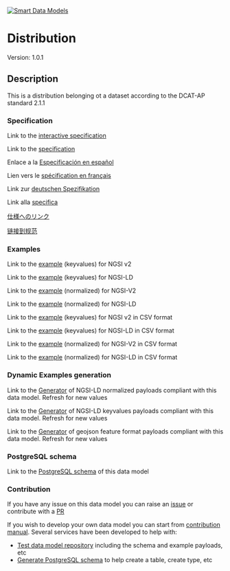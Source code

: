 [![Smart Data Models](https://smartdatamodels.org/wp-content/uploads/2022/01/SmartDataModels_logo.png "Logo")](https://smartdatamodels.org)
# Distribution
Version: 1.0.1

## Description 

This is a distribution belonging ot a dataset according to the DCAT-AP standard 2.1.1
### Specification

Link to the [interactive specification](https://swagger.lab.fiware.org/?url=https://smart-data-models.github.io/dataModel.DCAT-AP/Distribution/swagger.yaml)

Link to the [specification](https://github.com/smart-data-models/dataModel.DCAT-AP/blob/master/Distribution/doc/spec.md)

Enlace a la [Especificación en español](https://github.com/smart-data-models/dataModel.DCAT-AP/blob/master/Distribution/doc/spec_ES.md)

Lien vers le [spécification en français](https://github.com/smart-data-models/dataModel.DCAT-AP/blob/master/Distribution/doc/spec_FR.md)

Link zur [deutschen Spezifikation](https://github.com/smart-data-models/dataModel.DCAT-AP/blob/master/Distribution/doc/spec_DE.md)

Link alla [specifica](https://github.com/smart-data-models/dataModel.DCAT-AP/blob/master/Distribution/doc/spec_IT.md)

[仕様へのリンク](https://github.com/smart-data-models/dataModel.DCAT-AP/blob/master/Distribution/doc/spec_JA.md)

[链接到规范](https://github.com/smart-data-models/dataModel.DCAT-AP/blob/master/Distribution/doc/spec_ZH.md)
### Examples

Link to the [example](https://smart-data-models.github.io/dataModel.DCAT-AP/Distribution/examples/example.json) (keyvalues) for NGSI v2

Link to the [example](https://smart-data-models.github.io/dataModel.DCAT-AP/Distribution/examples/example.jsonld) (keyvalues) for NGSI-LD

Link to the [example](https://smart-data-models.github.io/dataModel.DCAT-AP/Distribution/examples/example-normalized.json) (normalized) for NGSI-V2

Link to the [example](https://smart-data-models.github.io/dataModel.DCAT-AP/Distribution/examples/example-normalized.jsonld) (normalized) for NGSI-LD

Link to the [example](https://smart-data-models.github.io/dataModel.DCAT-AP/Distribution/examples/example.json.csv) (keyvalues) for NGSI v2 in CSV format

Link to the [example](https://smart-data-models.github.io/dataModel.DCAT-AP/Distribution/examples/example.jsonld.csv) (keyvalues) for NGSI-LD in CSV format

Link to the [example](https://smart-data-models.github.io/dataModel.DCAT-AP/Distribution/examples/example-normalized.json.csv) (normalized) for NGSI-V2 in CSV format

Link to the [example](https://smart-data-models.github.io/dataModel.DCAT-AP/Distribution/examples/example-normalized.jsonld.csv) (normalized) for NGSI-LD in CSV format
### Dynamic Examples generation

Link to the [Generator](https://smartdatamodels.org/extra/ngsi-ld_generator.php?schemaUrl=https://raw.githubusercontent.com/smart-data-models/dataModel.DCAT-AP/master/Distribution/schema.json&email=info@smartdatamodels.org) of NGSI-LD normalized payloads compliant with this data model. Refresh for new values

Link to the [Generator](https://smartdatamodels.org/extra/ngsi-ld_generator_keyvalues.php?schemaUrl=https://raw.githubusercontent.com/smart-data-models/dataModel.DCAT-AP/master/Distribution/schema.json&email=info@smartdatamodels.org) of NGSI-LD keyvalues payloads compliant with this data model. Refresh for new values

Link to the [Generator](https://smartdatamodels.org/extra/geojson_features_generator.php?schemaUrl=https://raw.githubusercontent.com/smart-data-models/dataModel.DCAT-AP/master/Distribution/schema.json&email=info@smartdatamodels.org) of geojson feature format payloads compliant with this data model. Refresh for new values
### PostgreSQL schema

Link to the [PostgreSQL schema](https://smart-data-models.github.io/dataModel.DCAT-AP/Distribution/schema.sql) of this data model
### Contribution

 If you have any issue on this data model you can raise an [issue](https://github.com/smart-data-models/dataModel.DCAT-AP/issues)  or contribute with a [PR](https://github.com/smart-data-models/dataModel.DCAT-AP/pulls)

 If you wish to develop your own data model you can start from [contribution manual](https://bit.ly/contribution_manual). Several services have been developed to help with: 
 - [Test data model repository](https://smartdatamodels.org/index.php/data-models-contribution-api/) including the schema and example payloads, etc
 - [Generate PostgreSQL schema](https://smartdatamodels.org/index.php/sql-service/) to help create a table, create type, etc
